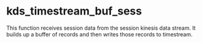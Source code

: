 # kds_timestream_buf_sess

This function receives session data from the session kinesis data stream. It builds up a buffer of records and then writes those records to timestream.
